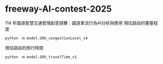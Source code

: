 # freeway-AI-contest-2025
114 年國道智慧交通管理創意競賽：國道車流行為AI分析與應用
預估路段的壅塞程度
```
python -m model.GRU_congestionLevel_v4
```
預估路段的旅行時間
```
python -m model.GRU_travelTime_v1
```